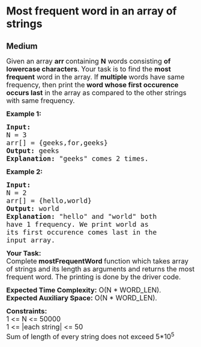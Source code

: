 # Most frequent word in an array of strings
## Medium 
<div class="problem-statement">
                <p></p><p><span style="font-size:18px">Given an array <strong>arr </strong>containing <strong>N</strong> words consisting <strong>of lowercase characters</strong>. Your task is to find the <strong>most frequent</strong> word in the array. If <strong>multiple </strong>words have same frequency, then print the<strong> word whose first occurence occurs last</strong> in the array as compared to the other strings with same frequency.</span></p>

<p><strong><span style="font-size:18px">Example 1:</span></strong></p>

<pre><strong><span style="font-size:18px">Input:
</span></strong><span style="font-size:18px">N = 3
arr[] = {geeks,for,geeks}
<strong>Output: </strong>geeks<strong>
Explanation: </strong>"geeks" comes 2 times.</span>
</pre>

<p><strong><span style="font-size:18px">Example 2:</span></strong></p>

<pre><strong><span style="font-size:18px">Input:
</span></strong><span style="font-size:18px">N = 2
arr[] = {hello,world}
<strong>Output: </strong>world<strong>
Explanation: </strong>"hello" and "world" both
have 1 frequency. We print world as
its first occurence comes last in the
input array.</span></pre>

<p><span style="font-size:18px"><strong>Your Task:</strong><br>
Complete<strong>&nbsp;mostFrequentWord&nbsp;</strong>function which takes array of strings and its length as arguments and returns the most frequent word. The printing is done by the driver code.</span></p>

<p><span style="font-size:18px"><strong>Expected Time Complexity:</strong>&nbsp;O(N * WORD_LEN).<br>
<strong>Expected Auxiliary Space:</strong>&nbsp;O(N * WORD_LEN).</span></p>

<div><span style="font-size:18px"><strong>Constraints:</strong><br>
1 &lt;= N &lt;= 50000<br>
1 &lt;= |each string| &lt;= 50</span></div>

<div><span style="font-size:18px">Sum of length of every string does not exceed&nbsp;5*10<sup>5</sup></span></div>
 <p></p>
            </div>